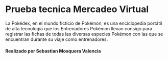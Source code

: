 # Prueba tecnica Mercadeo Virtual

La Pokédex, en el mundo ficticio de Pokémon, es una enciclopedia portátil de alta tecnología que los
Entrenadores Pokémon llevan consigo para registrar las fichas de todas las diversas especies Pokémon
con las que se encuentran durante su viaje como entrenadores.

#### Realizado por Sebastian Mosquera Valencia
